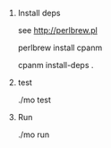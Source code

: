 1. Install deps

   see http://perlbrew.pl

   perlbrew install cpanm

   cpanm install-deps .

2. test

   ./mo test

3. Run

    ./mo run

